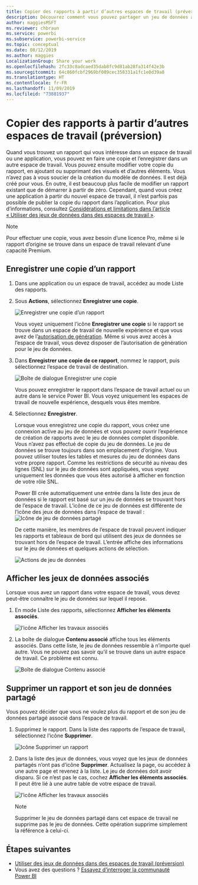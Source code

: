 ```yaml
---
title: Copier des rapports à partir d’autres espaces de travail (préversion) - Power BI
description: Découvrez comment vous pouvez partager un jeu de données avec des utilisateurs au sein de l’organisation. Ils peuvent ensuite générer des rapports basés sur votre jeu de données dans leurs propres espaces de travail.
author: maggiesMSFT
ms.reviewer: chbraun
ms.service: powerbi
ms.subservice: powerbi-service
ms.topic: conceptual
ms.date: 08/12/2019
ms.author: maggies
LocalizationGroup: Share your work
ms.openlocfilehash: 2fc33c8adcaed35dab8fc9d81ab28fa314f42e3b
ms.sourcegitcommit: 64c860fcbf2969bf089cec358331a1fc1e0d39a8
ms.translationtype: HT
ms.contentlocale: fr-FR
ms.lasthandoff: 11/09/2019
ms.locfileid: "73881937"
---
```

# <a name="copy-reports-from-other-workspaces-preview"></a>Copier des rapports à partir d’autres espaces de travail (préversion)

Quand vous trouvez un rapport qui vous intéresse dans un espace de travail ou une application, vous pouvez en faire une copie et l’enregistrer dans un autre espace de travail. Vous pouvez ensuite modifier votre copie du rapport, en ajoutant ou supprimant des visuels et d’autres éléments. Vous n’avez pas à vous soucier de la création du modèle de données. Il est déjà créé pour vous. En outre, il est beaucoup plus facile de modifier un rapport existant que de démarrer à partir de zéro. Cependant, quand vous créez une application à partir du nouvel espace de travail, il n’est parfois pas possible de publier la copie du rapport dans l’application. Pour plus d’informations, consultez [Considérations et limitations dans l’article « Utiliser des jeux de données dans des espaces de travail »](service-datasets-across-workspaces.md#considerations-and-limitations).

> [!NOTE]
> Pour effectuer une copie, vous avez besoin d’une licence Pro, même si le rapport d’origine se trouve dans un espace de travail relevant d’une capacité Premium.

## <a name="save-a-copy-of-a-report"></a>Enregistrer une copie d’un rapport

1. Dans une application ou un espace de travail, accédez au mode Liste des rapports.

1. Sous **Actions**, sélectionnez **Enregistrer une copie**.

    ![Enregistrer une copie d’un rapport](media/service-datasets-copy-reports/power-bi-dataset-save-report-copy.png)

    Vous voyez uniquement l’icône **Enregistrer une copie** si le rapport se trouve dans un espace de travail de nouvelle expérience et que vous avez de l’[autorisation de génération](service-datasets-build-permissions.md). Même si vous avez accès à l’espace de travail, vous devez disposer de l’autorisation de génération pour le jeu de données.

3. Dans **Enregistrer une copie de ce rapport**, nommez le rapport, puis sélectionnez l’espace de travail de destination.

    ![Boîte de dialogue Enregistrer une copie](media/service-datasets-copy-reports/power-bi-dataset-save-report.png)

    Vous pouvez enregistrer le rapport dans l’espace de travail actuel ou un autre dans le service Power BI. Vous voyez uniquement les espaces de travail de nouvelle expérience, desquels vous êtes membre.
  
4. Sélectionnez **Enregistrer**.

    Lorsque vous enregistrez une copie du rapport, vous créez une connexion active au jeu de données et vous pouvez ouvrir l’expérience de création de rapports avec le jeu de données complet disponible. Vous n’avez pas effectué de copie du jeu de données. Le jeu de données se trouve toujours dans son emplacement d’origine. Vous pouvez utiliser toutes les tables et mesures du jeu de données dans votre propre rapport. Comme les restrictions de sécurité au niveau des lignes (SNL) sur le jeu de données sont appliquées, vous voyez uniquement les données que vous êtes autorisé à afficher en fonction de votre rôle SNL.

    Power BI crée automatiquement une entrée dans la liste des jeux de données si le rapport est basé sur un jeu de données se trouvant hors de l’espace de travail. L’icône de ce jeu de données est différente de l’icône des jeux de données dans l’espace de travail : ![Icône de jeu de données partagé](media/service-datasets-discover-across-workspaces/power-bi-shared-dataset-icon.png)


    De cette manière, les membres de l’espace de travail peuvent indiquer les rapports et tableaux de bord qui utilisent des jeux de données se trouvant hors de l’espace de travail. L’entrée affiche des informations sur le jeu de données et quelques actions de sélection.

    ![Actions de jeu de données](media/service-datasets-across-workspaces/power-bi-dataset-actions.png)

## <a name="view-related-datasets"></a>Afficher les jeux de données associés

Lorsque vous avez un rapport dans votre espace de travail, vous devez peut-être connaître le jeu de données sur lequel il repose.

1. En mode Liste des rapports, sélectionnez **Afficher les éléments associés**.

    ![l’icône Afficher les travaux associés](media/service-datasets-copy-reports/power-bi-dataset-view-related.png)

1. La boîte de dialogue **Contenu associé** affiche tous les éléments associés. Dans cette liste, le jeu de données ressemble à n’importe quel autre. Vous ne pouvez pas savoir qu’il se trouve dans un autre espace de travail. Ce problème est connu.
 
    ![Boîte de dialogue Contenu associé](media/service-datasets-copy-reports/power-bi-dataset-related.png)

## <a name="delete-a-report-and-its-shared-dataset"></a>Supprimer un rapport et son jeu de données partagé

Vous pouvez décider que vous ne voulez plus du rapport et de son jeu de données partagé associé dans l’espace de travail.

1. Supprimez le rapport. Dans la liste des rapports de l’espace de travail, sélectionnez l’icône **Supprimer**.

    ![Icône Supprimer un rapport](media/service-datasets-across-workspaces/power-bi-datasets-delete-report.png)

2. Dans la liste des jeux de données, vous voyez que les jeux de données partagés n’ont pas d’icône **Supprimer**. Actualisez la page, ou accédez à une autre page et revenez à la liste. Le jeu de données doit avoir disparu. Si ce n’est pas le cas, cochez **Afficher les éléments associés**. Il peut être lié à une autre table de votre espace de travail.

    ![l’icône Afficher les travaux associés](media/service-datasets-across-workspaces/power-bi-dataset-view-related-icon.png)

    > [!NOTE]
    > Supprimer le jeu de données partagé dans cet espace de travail ne supprime pas le jeu de données. Cette opération supprime simplement la référence à celui-ci.


## <a name="next-steps"></a>Étapes suivantes

- [Utiliser des jeux de données dans des espaces de travail (préversion)](service-datasets-across-workspaces.md)
- Vous avez des questions ? [Essayez d’interroger la communauté Power BI](https://community.powerbi.com/)
